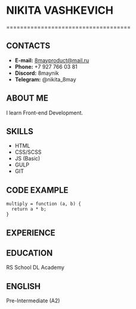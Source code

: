 
# NIKITA VASHKEVICH
====================================
## CONTACTS
* **E-mail:** 8mayproduct@mail.ru
* **Phone:** +7 927 766 03 81
* **Discord:** 8maynik
* **Telegram:** @nikita_8may
## ABOUT ME
I learn Front-end Development.

## SKILLS
* HTML 
* CSS/SCSS
* JS (Basic)
* GULP
* GIT

## CODE EXAMPLE
```
multiply = function (a, b) {
  return a * b;
}
```

## EXPERIENCE

## EDUCATION
RS School
DL Academy

## ENGLISH
Pre-Intermediate (A2)
